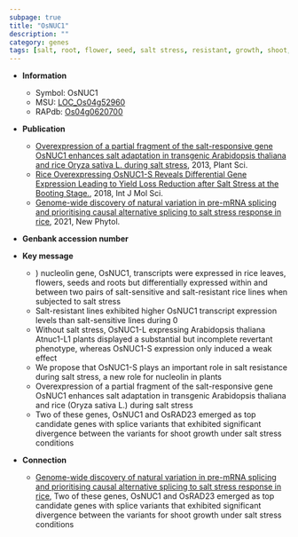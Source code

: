 ```yaml
---
subpage: true
title: "OsNUC1"
description: ""
category: genes
tags: [salt, root, flower, seed, salt stress, resistant, growth, shoot, stress]
---
```


* **Information**  
    + Symbol: OsNUC1  
    + MSU: [LOC_Os04g52960](http://rice.plantbiology.msu.edu/cgi-bin/ORF_infopage.cgi?orf=LOC_Os04g52960)  
    + RAPdb: [Os04g0620700](http://rapdb.dna.affrc.go.jp/viewer/gbrowse_details/irgsp1?name=Os04g0620700)  

* **Publication**  
    + [Overexpression of a partial fragment of the salt-responsive gene OsNUC1 enhances salt adaptation in transgenic Arabidopsis thaliana and rice Oryza sativa L. during salt stress](http://www.ncbi.nlm.nih.gov/pubmed?term=Overexpression+of+a+partial+fragment+of+the+salt-responsive+gene+OsNUC1+enhances+salt+adaptation+in+transgenic+Arabidopsis+thaliana+and+rice+Oryza+sativa+L.+during+salt+stress%5BTitle%5D), 2013, Plant Sci.
    + [Rice Overexpressing OsNUC1-S Reveals Differential Gene Expression Leading to Yield Loss Reduction after Salt Stress at the Booting Stage.](http://www.ncbi.nlm.nih.gov/pubmed?term=Rice+Overexpressing+OsNUC1-S+Reveals+Differential+Gene+Expression+Leading+to+Yield+Loss+Reduction+after+Salt+Stress+at+the+Booting+Stage.%5BTitle%5D), 2018, Int J Mol Sci.
    + [Genome-wide discovery of natural variation in pre-mRNA splicing and prioritising causal alternative splicing to salt stress response in rice](http://www.ncbi.nlm.nih.gov/pubmed?term=Genome-wide+discovery+of+natural+variation+in+pre-mRNA+splicing+and+prioritising+causal+alternative+splicing+to+salt+stress+response+in+rice%5BTitle%5D), 2021, New Phytol.

* **Genbank accession number**  

* **Key message**  
    + ) nucleolin gene, OsNUC1, transcripts were expressed in rice leaves, flowers, seeds and roots but differentially expressed within and between two pairs of salt-sensitive and salt-resistant rice lines when subjected to salt stress
    + Salt-resistant lines exhibited higher OsNUC1 transcript expression levels than salt-sensitive lines during 0
    + Without salt stress, OsNUC1-L expressing Arabidopsis thaliana Atnuc1-L1 plants displayed a substantial but incomplete revertant phenotype, whereas OsNUC1-S expression only induced a weak effect
    + We propose that OsNUC1-S plays an important role in salt resistance during salt stress, a new role for nucleolin in plants
    + Overexpression of a partial fragment of the salt-responsive gene OsNUC1 enhances salt adaptation in transgenic Arabidopsis thaliana and rice (Oryza sativa L.) during salt stress
    + Two of these genes, OsNUC1 and OsRAD23 emerged as top candidate genes with splice variants that exhibited significant divergence between the variants for shoot growth under salt stress conditions

* **Connection**  
    + [Genome-wide discovery of natural variation in pre-mRNA splicing and prioritising causal alternative splicing to salt stress response in rice](http://www.ncbi.nlm.nih.gov/pubmed?term=Genome-wide+discovery+of+natural+variation+in+pre-mRNA+splicing+and+prioritising+causal+alternative+splicing+to+salt+stress+response+in+rice%5BTitle%5D),  Two of these genes, OsNUC1 and OsRAD23 emerged as top candidate genes with splice variants that exhibited significant divergence between the variants for shoot growth under salt stress conditions



